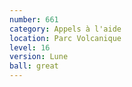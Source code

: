 ```yaml
---
number: 661
category: Appels à l'aide
location: Parc Volcanique
level: 16
version: Lune
ball: great
---
```

